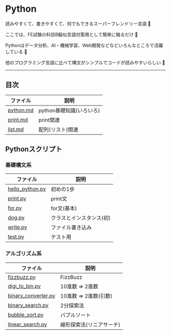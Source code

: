 # Python

読みやすくて、書きやすくて、何でもできるスーパーフレンドリー言語 :dog:

ここでは、FE試験の科目B擬似言語対策用として簡単に触るだけ :dog:

Pythonはデータ分析、AI・機械学習、Web開発などなどいろんなところで活躍している :dog:

他のプログラミング言語に比べて構文がシンプルでコードが読みやすいらしい :dog:

---

## 目次

| ファイル               | 説明                     |
|------------------------|--------------------------|
| [python.md](python.md) | python基礎知識(いろいろ) |
| [print.md](print.md)   | print関連                |
| [list.md](list.md)     | 配列(リスト)関連         |

## Pythonスクリプト

### 基礎構文系

| ファイル                             | 説明                     |
|--------------------------------------|--------------------------|
| [hello_python.py](hello_python.py)   | 初めの1歩                |
| [print.py](print.py)                 | print文                  |
| [for.py](for.py)                     | for文(基本)              |
| [dog.py](dog.py)                     | クラスとインスタンス(初) |
| [write.py](write.py)                 | ファイル書き込み         |
| [test.py](test.py)                   | テスト用                 |

### アルゴリズム系

| ファイル                                   | 説明                     |
|--------------------------------------------|--------------------------|
| [fizzbuzz.py](fizzbuzz.py)                 | FizzBuzz                 |
| [digi_to_bin.py](digi_to_bin.py)           | 10進数 => 2進数          |
| [binary_converter.py](binary_converter.py) | 10進数 => 2進数(引数)    |
| [binary_search.py](binary_search.py)       | 2分探索法                |
| [bubble_sort.py](bubble_sort.py)           | バブルソート             |
| [linear_search.py](linear_search.py)       | 線形探索法(リニアサーチ) |

